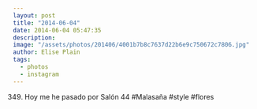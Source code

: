 ```yaml
---
layout: post
title: "2014-06-04"
date: 2014-06-04 05:47:35
description: 
image: "/assets/photos/201406/4001b7b8c7637d22b6e9c750672c7806.jpg"
author: Elise Plain
tags: 
  - photos
  - instagram
---
```


349. Hoy me he pasado por Salón 44 #Malasaña #style #flores
<p></p>
